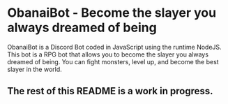 # ObanaiBot - Become the slayer you always dreamed of being

ObanaiBot is a Discord Bot coded in JavaScript using the runtime NodeJS. This bot is a RPG bot that allows you to become the slayer you always dreamed of being. You can fight monsters, level up, and become the best slayer in the world.

## The rest of this README is a work in progress.